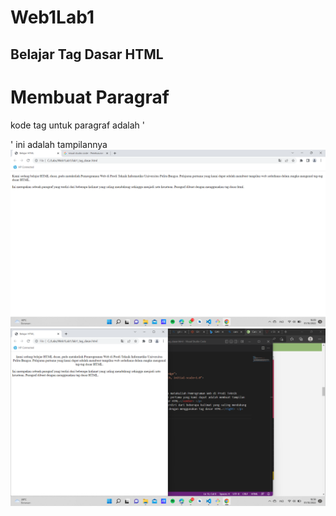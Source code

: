 # Web1Lab1
## Belajar Tag Dasar HTML

# Membuat Paragraf
kode tag untuk paragraf adalah '<p>'
ini adalah tampilannya
![Gambar 1](Gambar/screenshot/ss1.png)
![Gambar 2](Gambar/screenshot/ss2.png)
